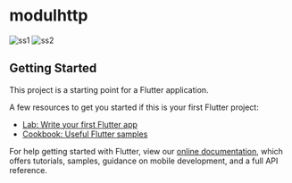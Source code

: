 # modulhttp

![ss1](https://user-images.githubusercontent.com/70737655/114346008-ed116900-9b8c-11eb-9b2b-129fb7280e17.jpg)
![ss2](https://user-images.githubusercontent.com/70737655/114346016-f0a4f000-9b8c-11eb-86ef-cbb85409c379.jpg)

## Getting Started

This project is a starting point for a Flutter application.

A few resources to get you started if this is your first Flutter project:

- [Lab: Write your first Flutter app](https://flutter.dev/docs/get-started/codelab)
- [Cookbook: Useful Flutter samples](https://flutter.dev/docs/cookbook)

For help getting started with Flutter, view our
[online documentation](https://flutter.dev/docs), which offers tutorials,
samples, guidance on mobile development, and a full API reference.
